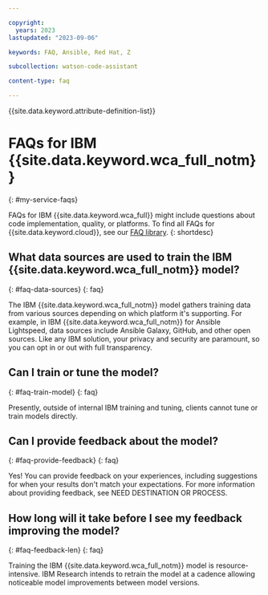 ```yaml
---

copyright:
  years: 2023
lastupdated: "2023-09-06"

keywords: FAQ, Ansible, Red Hat, Z

subcollection: watson-code-assistant

content-type: faq

---
```



{{site.data.keyword.attribute-definition-list}}


# FAQs for IBM {{site.data.keyword.wca_full_notm}}
{: #my-service-faqs}

FAQs for IBM {{site.data.keyword.wca_full}} might include questions about code implementation, quality, or platforms. To find all FAQs for {{site.data.keyword.cloud}}, see our [FAQ library](/docs/faqs).
{: shortdesc}

## What data sources are used to train the IBM {{site.data.keyword.wca_full_notm}} model?
{: #faq-data-sources}
{: faq}

The IBM {{site.data.keyword.wca_full_notm}} model gathers training data from various sources depending on which platform it's supporting. For example, in IBM {{site.data.keyword.wca_full_notm}} for Ansible Lightspeed, data sources include Ansible Galaxy, GitHub, and other open sources. Like any IBM solution, your privacy and security are paramount, so you can opt in or out with full transparency.

## Can I train or tune the model?
{: #faq-train-model}
{: faq}

Presently, outside of internal IBM training and tuning, clients cannot tune or train models directly.

## Can I provide feedback about the model?
{: #faq-provide-feedback}
{: faq}

Yes! You can provide feedback on your experiences, including suggestions for when your results don't match your expectations. For more information about providing feedback, see NEED DESTINATION OR PROCESS.

## How long will it take before I see my feedback improving the model?
{: #faq-feedback-len}
{: faq}

Training the IBM {{site.data.keyword.wca_full_notm}} model is resource-intensive. IBM Research intends to retrain the model at a cadence allowing noticeable model improvements between model versions.
